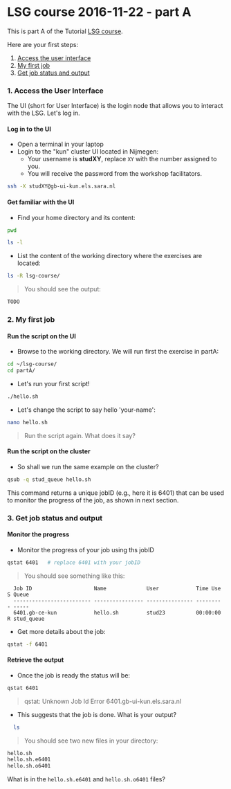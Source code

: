 # LSG course 2016-11-22 - part A

This is part A of the Tutorial [LSG course](https://github.com/sara-nl/lsg-course/blob/master/README.md).

Here are your first steps:

1. [Access the user interface](#access-the-user-interface)
2. [My first job](#my-first-job)
3. [Get job status and output](#get-job-status-and-output)

### 1. Access the User Interface

The UI (short for User Interface) is the login node that allows you to interact with the LSG. Let's log in.

#### Log in to the UI

* Open a terminal in your laptop
* Login to the "kun" cluster UI located in Nijmegen:
  * Your username is **studXY**, replace `XY` with the number assigned to you.
  * You will receive the password from the workshop facilitators.

```sh
ssh -X studXY@gb-ui-kun.els.sara.nl  
```

#### Get familiar with the UI 

* Find your home directory and its content:

```sh
pwd

ls -l
```

* List the content of the working directory where the exercises are located:

```sh
ls -R lsg-course/
```

> You should see the output: 
```sh
TODO
```

### 2. My first job 

#### Run the script on the UI

* Browse to the working directory. We will run first the exercise in partA:

```sh
cd ~/lsg-course/
cd partA/
```

* Let's run your first script!

```sh
./hello.sh
```

* Let's change the script to say hello 'your-name':

```sh
nano hello.sh
```

>Run the script again. What does it say?

#### Run the script on the cluster

* So shall we run the same example on the cluster?

```sh
qsub -q stud_queue hello.sh
```

This command returns a unique jobID (e.g., here it is 6401) that can be used to monitor the progress of the job, as shown in next section.

### 3. Get job status and output

#### Monitor the progress 

* Monitor the progress of your job using ths jobID

```sh 
qstat 6401   # replace 6401 with your jobID
```

> You should see something like this:
```
  Job ID                    Name             User            Time Use S Queue
  ------------------------- ---------------- --------------- -------- - -----
  6401.gb-ce-kun            hello.sh         stud23          00:00:00 R stud_queue 
```  

* Get more details about the job:

```sh 
qstat -f 6401 
```

#### Retrieve the output

* Once the job is ready the status will be:

```sh
qstat 6401
```  

>qstat: Unknown Job Id Error 6401.gb-ui-kun.els.sara.nl

* This suggests that the job is done. What is your output?

```sh  
  ls
```

> You should see two new files in your directory:
```sh
hello.sh
hello.sh.e6401
hello.sh.o6401
```

What is in the `hello.sh.e6401` and `hello.sh.o6401` files?



